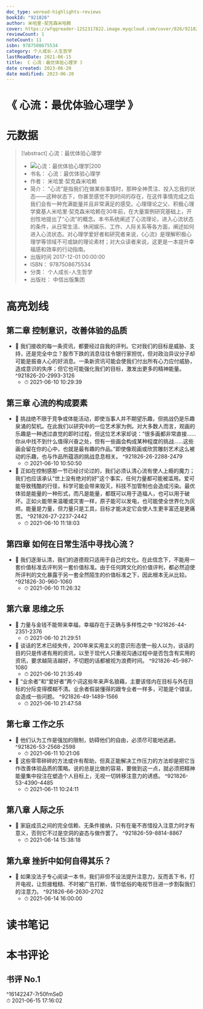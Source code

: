 ```yaml
---
doc_type: weread-highlights-reviews
bookId: "921826"
author: 米哈里·契克森米哈赖
cover: https://wfqqreader-1252317822.image.myqcloud.com/cover/826/921826/t7_921826.jpg
reviewCount: 1
noteCount: 11
isbn: 9787508675534
category: 个人成长-人生哲学
lastReadDate: 2021-06-15
title: 《 心流：最优体验心理学 》
date created: 2023-06-20
date modified: 2023-06-20
---
```


# 《 心流：最优体验心理学 》

# 元数据

> [!abstract] 心流：最优体验心理学
> - ![ 心流：最优体验心理学|200](https://wfqqreader-1252317822.image.myqcloud.com/cover/826/921826/t7_921826.jpg)
> - 书名： 心流：最优体验心理学
> - 作者： 米哈里·契克森米哈赖
> - 简介： “心流”是指我们在做某些事情时，那种全神贯注、投入忘我的状态——这种状态下，你甚至感觉不到时间的存在，在这件事情完成之后我们会有一种充满能量并且非常满足的感受。心理理论之父、积极心理学奠基人米哈里·契克森米哈赖在30年前，在大量案例研究基础上，开创性地提出了“心流”的概念。本书系统阐述了心流理论，进入心流状态的条件，从日常生活、休闲娱乐、工作、人际关系等各方面，阐述如何进入心流状态。对心理学爱好者和研究者来说，《心流》是理解积极心理学等领域不可或缺的理论素材；对大众读者来说，这更是一本提升幸福感和效率的行动指南。
> - 出版时间 2017-12-01 00:00:00
> - ISBN： 9787508675534
> - 分类： 个人成长-人生哲学
> - 出版社： 中信出版集团

# 高亮划线

## 第二章 控制意识，改善体验的品质

- 📌 我们接收的每一条资讯，都要经过自我的评判。它对我们的目标是威胁、支持，还是完全中立？股市下跌的消息往往令银行家担忧，但对政治异议分子却可能是振奋人心的好消息。一条新资讯可能会使我们付出所有心力应付威胁，造成意识的失序；但它也可能强化我们的目标，激发出更多的精神能量。 ^921826-20-2993-3126
    - ⏱ 2021-06-10 10:29:39

## 第三章 心流的构成要素

- 📌 挑战绝不限于竞争或体能活动，即使当事人并不期望乐趣，但挑战仍是乐趣泉涌的契机。在此我们以研究中的一位艺术家为例。对大多数人而言，观画的乐趣是一种透过直觉的即时过程，但这位艺术家却说：“很多画都非常直接……你从中找不到什么值得兴奋之处，但有一些画会构成某种程度的挑战……这些画会留在你的心中，也就是最有趣的作品。”即使像观画或欣赏雕刻艺术这么被动的乐趣，也与作品所蕴涵的挑战息息相关。 ^921826-26-2288-2479
    - ⏱ 2021-06-10 10:50:50
- 📌 正如在控制感那一节已经讨论过的，我们必须认清心流有使人上瘾的魔力；我们也应该承认“世上没有绝对的好”这个事实，任何力量都可能被滥用。爱可能导致残酷的行径，科学可能会带来毁灭，科技不加管制也会造成污染。最优体验是能量的一种形式，而凡是能量，都既可以用于造福人，也可以用于破坏。正如火能带来温暖或灾害一样，原子能可以发电，也可能使全世界化为灰烬。能量是力量，但力量只是工具，目标才能决定它会使人生更丰富还是更痛苦。 ^921826-27-2237-2442
    - ⏱ 2021-06-10 11:18:03

## 第四章 如何在日常生活中寻找心流？

- 📌 我们逐渐认清，我们的道德观只适用于自己的文化。在此信念下，不能用一套价值标准去评判另一套价值标准。由于任何跨文化的价值评判，都必然迫使所评判的文化暴露于另一套全然陌生的价值标准之下，因此根本无从比较。 ^921826-30-960-1060
    - ⏱ 2021-06-10 11:26:32

## 第六章 思维之乐

- 📌 力量与金钱不能带来幸福，幸福存在于正确与多样性之中 ^921826-44-2351-2376
    - ⏱ 2021-06-10 21:29:51
- 📌 谈话的艺术已经失传，200年来实用主义的意识形态使一般人以为，谈话的目的只是传递有用的资讯，以至于现代人只重视沟通过程中是否包含有实用的资讯，要求越简洁越好，不切题的话都被视为浪费时间。 ^921826-45-987-1080
    - ⏱ 2021-06-10 21:35:49
- 📌 “业余者”和“爱好者”两个词这些年来声名狼藉，主要该怪内在目标与外在目标的分际变得模糊不清。业余者假装懂得的跟专业者一样多，可能是个错误，会造成一些问题。 ^921826-49-1489-1566
    - ⏱ 2021-06-10 21:47:58

## 第七章 工作之乐

- 📌 他们认为工作是强加的限制，妨碍他们的自由，必须尽可能地逃避。 ^921826-53-2568-2598
    - ⏱ 2021-06-11 10:21:06
- 📌 这些零零碎碎的方法或许有帮助，但真正能解决工作压力的方法却是把它当作改善体验品质的策略。说的总是比做的容易，要做到这一点，就必须把精神能量集中投注在塑造个人目标上，无视一切转移注意力的诱惑。 ^921826-53-4390-4485
    - ⏱ 2021-06-11 10:24:11

## 第八章 人际之乐

- 📌 家庭成员之间的完全信赖、无条件接纳，只有在毫不吝惜投入注意力时才有意义，否则它不过是空洞的姿态与做作罢了。 ^921826-59-8814-8867
    - ⏱ 2021-06-14 15:38:18

## 第九章 挫折中如何自得其乐？

- 📌 如果没法子专心阅读一本书，我们非但不设法提升注意力，反而丢下书，打开电视，让剪接粗糙、不时被广告打断、情节低俗的电视节目进一步割裂我们的注意力。 ^921826-66-2630-2702
    - ⏱ 2021-06-14 16:00:00

# 读书笔记

# 本书评论

## 书评 No.1

 ^16142247-7r50fmSeD  
⏱ 2021-06-15 17:16:02
